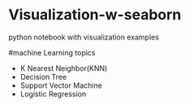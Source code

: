 # Visualization-w-seaborn
python notebook with visualization examples


#machine Learning topics
- K Nearest Neighbor(KNN)
- Decision Tree
- Support Vector Machine
- Logistic Regression
